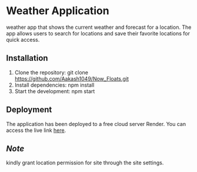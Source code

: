 # Weather Application

weather app that shows the current weather and forecast for a location. The app allows users to search for locations and save their favorite locations for quick access.

## **Installation**
1) Clone the repository: git clone https://github.com/Aakash1049/Now_Floats.git
2) Install dependencies: npm install
3) Start the development: npm start


## **Deployment**
The application has been deployed to a free cloud server Render. You can access the live link [here](https://now-floats-weather-app.onrender.com/).

## *Note*
kindly grant location permission for site through the site settings.
